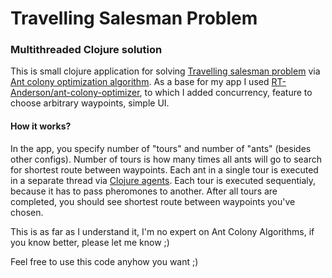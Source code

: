 # Travelling Salesman Problem
### Multithreaded Clojure solution

This is small clojure application for solving [Travelling salesman problem](https://en.wikipedia.org/wiki/Travelling_salesman_problem) via [Ant colony optimization algorithm](https://en.wikipedia.org/wiki/Ant_colony_optimization_algorithms). As a base for my app I used [ RT-Anderson/ant-colony-optimizer](https://github.com/RT-Anderson/ant-colony-optimizer), to which I added concurrency, feature to choose arbitrary waypoints, simple UI. 

#### How it works?
In the app, you specify number of "tours" and number of "ants" (besides other configs). Number of tours is how many times all ants will go to search for shortest route between waypoints. Each ant in a single tour is executed in a separate thread via [Clojure agents](http://clojure.org/reference/agents). Each tour is executed sequentialy, because it has to pass pheromones to another. After all tours are completed, you should see shortest route between waypoints you've chosen. 

This is as far as I understand it, I'm no expert on Ant Colony Algorithms, if you know better, please let me know ;) 

Feel free to use this code anyhow you want ;) 
